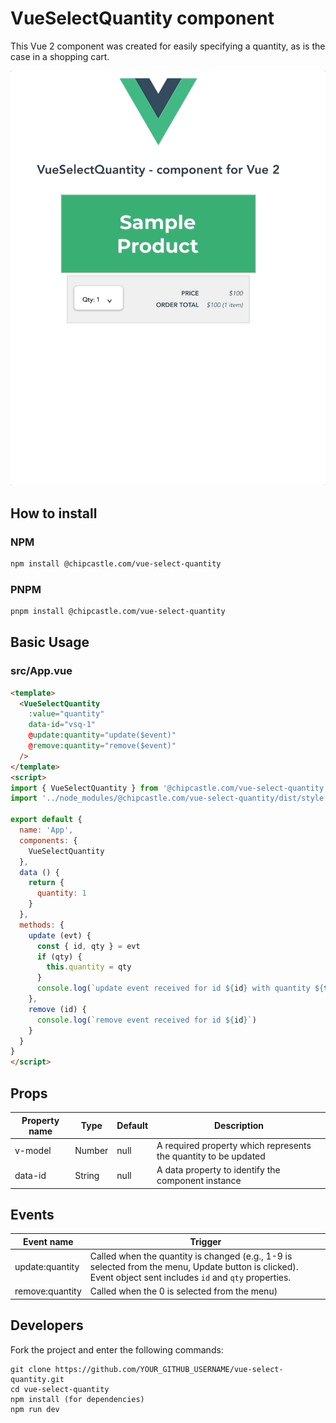 # VueSelectQuantity component

This Vue 2 component was created for easily specifying a quantity, as is the case in a shopping cart.

![VueSelectQuantity Demo](https://github.com/chip/vue-select-quantity/blob/master/Demo.gif)

## How to install


### NPM
```bash
npm install @chipcastle.com/vue-select-quantity
```

### PNPM
```bash
pnpm install @chipcastle.com/vue-select-quantity
```

## Basic Usage

### src/App.vue

```html
<template>
  <VueSelectQuantity
    :value="quantity"
    data-id="vsq-1"
    @update:quantity="update($event)"
    @remove:quantity="remove($event)"
  />
</template>
<script>
import { VueSelectQuantity } from '@chipcastle.com/vue-select-quantity'
import '../node_modules/@chipcastle.com/vue-select-quantity/dist/style.css'

export default {
  name: 'App',
  components: {
    VueSelectQuantity
  },
  data () {
    return {
      quantity: 1
    }
  },
  methods: {
    update (evt) {
      const { id, qty } = evt
      if (qty) {
        this.quantity = qty
      }
      console.log(`update event received for id ${id} with quantity ${this.quantity}`)
    },
    remove (id) {
      console.log(`remove event received for id ${id}`)
    }
  }
}
</script>
```

## Props

| Property name | Type | Default | Description |
| ------------- | ---- | ------- | ----------- |
| v-model | Number | null | A required property which represents the quantity to be updated |
| data-id | String | null | A data property to identify the component instance |

## Events

| Event name | Trigger |
| ------------- | ---- |
| update:quantity | Called when the quantity is changed (e.g., 1-9 is selected from the menu, Update button is clicked). Event object sent includes `id` and `qty` properties.|
| remove:quantity | Called when the 0 is selected from the menu) |

## Developers

Fork the project and enter the following commands:

    git clone https://github.com/YOUR_GITHUB_USERNAME/vue-select-quantity.git
    cd vue-select-quantity
    npm install (for dependencies)
    npm run dev
